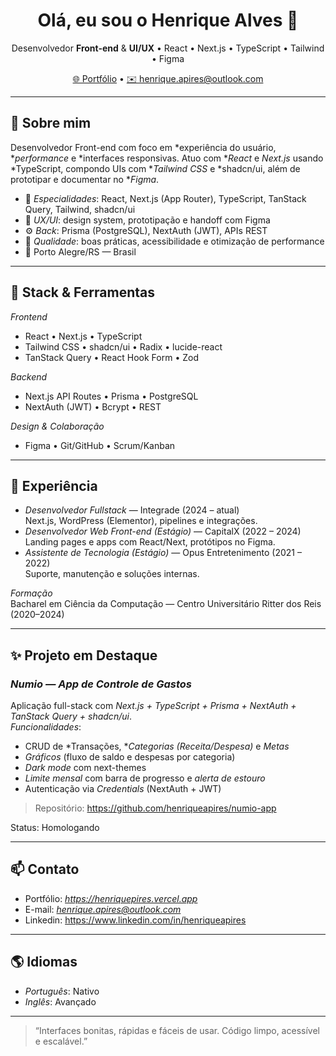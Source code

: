 <h1 align="center">Olá, eu sou o Henrique Alves 👋</h1>
<p align="center">
  Desenvolvedor <b>Front-end</b> & <b>UI/UX</b> • React • Next.js • TypeScript • Tailwind • Figma
</p>

<p align="center">
  <a href="https://henriquepires.vercel.app" target="_blank">🌐 Portfólio</a> •
  <a href="mailto:henrique.apires@outlook.com">✉️ henrique.apires@outlook.com</a>
</p>

---

## 🚀 Sobre mim
Desenvolvedor Front-end com foco em *experiência do usuário, **performance* e *interfaces responsivas. Atuo com **React* e *Next.js* usando *TypeScript, compondo UIs com **Tailwind CSS* e *shadcn/ui, além de prototipar e documentar no **Figma*.

- 🎯 *Especialidades*: React, Next.js (App Router), TypeScript, TanStack Query, Tailwind, shadcn/ui  
- 🧩 *UX/UI*: design system, prototipação e handoff com Figma  
- ⚙️ *Back*: Prisma (PostgreSQL), NextAuth (JWT), APIs REST  
- 🧪 *Qualidade*: boas práticas, acessibilidade e otimização de performance  
- 📍 Porto Alegre/RS — Brasil

---

## 🧰 Stack & Ferramentas

*Frontend*
- React • Next.js • TypeScript  
- Tailwind CSS • shadcn/ui • Radix • lucide-react  
- TanStack Query • React Hook Form • Zod

*Backend*
- Next.js API Routes • Prisma • PostgreSQL  
- NextAuth (JWT) • Bcrypt • REST

*Design & Colaboração*
- Figma • Git/GitHub • Scrum/Kanban

---

## 💼 Experiência
- *Desenvolvedor Fullstack* — Integrade (2024 – atual)  
  Next.js, WordPress (Elementor), pipelines e integrações.
- *Desenvolvedor Web Front-end (Estágio)* — CapitalX (2022 – 2024)  
  Landing pages e apps com React/Next, protótipos no Figma.
- *Assistente de Tecnologia (Estágio)* — Opus Entretenimento (2021 – 2022)  
  Suporte, manutenção e soluções internas.

*Formação*  
Bacharel em Ciência da Computação — Centro Universitário Ritter dos Reis (2020–2024)

---

## ✨ Projeto em Destaque
### *Numio — App de Controle de Gastos*
Aplicação full-stack com *Next.js + TypeScript + Prisma + NextAuth + TanStack Query + shadcn/ui*.  
*Funcionalidades*:
- CRUD de *Transações, **Categorias (Receita/Despesa)* e *Metas*
- *Gráficos* (fluxo de saldo e despesas por categoria)
- *Dark mode* com next-themes
- *Limite mensal* com barra de progresso e *alerta de estouro*
- Autenticação via *Credentials* (NextAuth + JWT)

> Repositório: https://github.com/henriqueapires/numio-app

Status: Homologando

---


## 📫 Contato
- Portfólio: *https://henriquepires.vercel.app*  
- E-mail: *henrique.apires@outlook.com*  
- Linkedin: https://www.linkedin.com/in/henriqueapires

---

## 🌎 Idiomas
- *Português*: Nativo  
- *Inglês*: Avançado

---

> “Interfaces bonitas, rápidas e fáceis de usar. Código limpo, acessível e escalável.”
